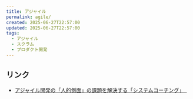 ```yaml
---
title: アジャイル
permalink: agile/
created: 2025-06-27T22:57:00
updated: 2025-06-27T22:57:00
tags:
  - アジャイル
  - スクラム
  - プロダクト開発
---
```

## リンク
- [アジャイル開発の「人的側面」の課題を解決する「システムコーチング」　](https://zenn.dev/loglass/articles/8df2e1e139f3df)